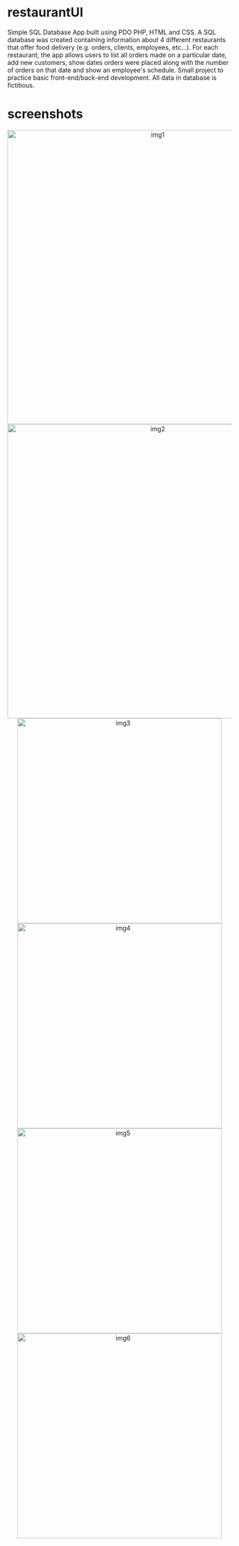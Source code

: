 # restaurantUI
Simple SQL Database App built using PDO PHP, HTML and CSS. A SQL database was created containing information about 4 different restaurants that offer food delivery (e.g. orders, clients, employees, etc...). For each restaurant, the app allows users to list all orders made on a particular date, add new customers, show dates orders were placed along with the number of orders on that date and show an employee's schedule. Small project to practice basic front-end/back-end development. All data in database is fictitious.

# screenshots
<p align ="center">
  <img width="660" alt="img1" src="https://github.com/salvinax/restaurantUI/assets/113158430/c02875e4-7bc4-43ac-829b-877cd69ea800">
  <img width="660" alt="img2" src="https://github.com/salvinax/restaurantUI/assets/113158430/e68ed9d8-809e-4434-a112-ff0fe641cb3e">
  <img width="460" alt="img3" src="https://github.com/salvinax/restaurantUI/assets/113158430/6f2db177-eb09-4fd7-9dd5-042f6d2c8dd2">
  <img width="460" alt="img4" src="https://github.com/salvinax/restaurantUI/assets/113158430/61f63f05-678f-46c5-b2f0-a1fcf146c80f">
  <img width="460" alt="img5" src="https://github.com/salvinax/restaurantUI/assets/113158430/117bfd44-7e7e-4c58-bb8e-ada704bf56a9">
  <img width="460" alt="img6" src="https://github.com/salvinax/restaurantUI/assets/113158430/eea306fc-7373-4374-94ba-3600b6858146">
</p>






